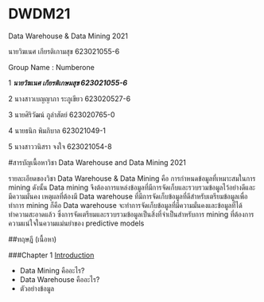 # DWDM21
Data Warehouse &amp; Data Mining 2021

นายวิฆเนศ เกียรติเกามสุข 623021055-6

Group Name : Numberone

1 **_นายวิฆเนศ เกียรติเกษมสุข 623021055-6_**

2 นางสาวเบญญาภา ระภูเขียว 623020527-6

3 นายศิริวัฒน์ ภูลำสัตย์ 623020765-0

4 นายธนิก พิมภิบาล 623021049-1

5 นางสาววนิสรา จงใจ 623021054-8

#สารบัญเนื้อหาวิชา Data Warehouse and Data Mining 2021

รายละเอียดของวิชา Data Warehouse & Data Mining คือ การกำหนดข้อมูลที่เหมาะสมในการ mining ดังนั้น Data mining จึงต้องการแหล่งข้อมูลที่มีการจัดเก็บและรวบรวมข้อมูลไว้อย่างดีและมีความมั่นคง เหตุผลที่ต้องมี Data warehouse ที่มีการจัดเก็บข้อมูลที่ดีสำหรับเตรียมข้อมูลเพื่อทำการ mining ก็คือ Data warehouse จะทำการจัดเก็บข้อมูลที่มีความมั่นคงและข้อมูลที่ได้ทำความสะอาดแล้ว ซึ่งการจัดเตรียมและรวบรวมข้อมูลเป็นสิ่งที่จำเป็นสำหรับการ mining ที่ต้องการความแน่ใจในความแม่นยำของ predictive models

##ทฤษฎี (เนื้อหา)

###Chapter 1 [Introduction](https://github.com/Wikanes-k/DWDM21/blob/main/HW1.pdf)
* Data Mining คืออะไร?
* Data Warehouse คืออะไร?
* ตัวอย่างข้อมูล

